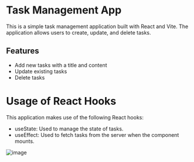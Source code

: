 # Task Management App

This is a simple task management application built with React and Vite. The application allows users to create, update, and delete tasks.

## Features

- Add new tasks with a title and content
- Update existing tasks
- Delete tasks

# Usage of React Hooks
This application makes use of the following React hooks:

- useState: Used to manage the state of tasks.
- useEffect: Used to fetch tasks from the server when the component mounts.


![image](https://github.com/user-attachments/assets/0185739e-e253-4b40-89bd-ab9173775bd7)
